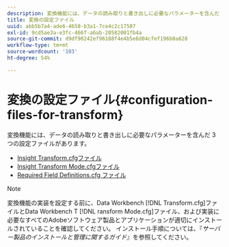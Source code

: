 ```yaml
---
description: 変換機能には、データの読み取りと書き出しに必要なパラメーターを含んだ 3 つの設定ファイルがあります。
title: 変換の設定ファイル
uuid: abb5b7a4-ade6-4658-b3a1-7ce4c2c17507
exl-id: 9cd5ae3a-e3fc-466f-a6ab-20582001fb4a
source-git-commit: d9df90242ef96188f4e4b5e6d04cfef196b0a628
workflow-type: tm+mt
source-wordcount: '103'
ht-degree: 54%

---
```


# 変換の設定ファイル{#configuration-files-for-transform}

変換機能には、データの読み取りと書き出しに必要なパラメーターを含んだ 3 つの設定ファイルがあります。

* [Insight Transform.cfgファイル](../../../../home/c-dataset-const-proc/c-transf-func/c-config-files-transf/t-ins-transf-file/t-ins-transf-file.md#task-857fc535ccdb4c39b763179efa4b0f13)
* [Insight Transform Mode.cfgファイル](../../../../home/c-dataset-const-proc/c-transf-func/c-config-files-transf/t-transf-mode-file.md#task-816c4723c08541898cd3449474dee3df)
* [Required Field Definitions.cfg ファイル](../../../../home/c-dataset-const-proc/c-transf-func/c-config-files-transf/c-req-field-def-file.md#concept-3697c777c09049ccac0354962e7bb64c)

>[!NOTE]
>
>変換機能の実装を設定する前に、Data Workbench [!DNL Transform.cfg]ファイルとData Workbench T [!DNL ransform Mode.cfg]ファイル、および実装に必要なすべてのAdobeソフトウェア製品とアプリケーションが適切にインストールされていることを確認してください。 インストール手順については、『*サーバー製品のインストールと管理に関するガイド*』を参照してください。

